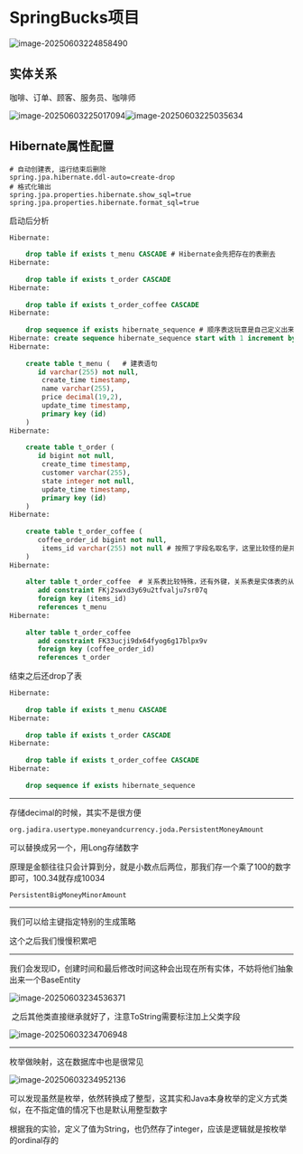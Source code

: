 # SpringBucks项目

![image-20250603224858490](assets/image-20250603224858490.png)



## 实体关系

咖啡、订单、顾客、服务员、咖啡师

![image-20250603225017094](assets/image-20250603225017094.png)![image-20250603225035634](assets/image-20250603225035634.png)





## Hibernate属性配置

```properties
# 自动创建表, 运行结束后删除
spring.jpa.hibernate.ddl-auto=create-drop
# 格式化输出
spring.jpa.properties.hibernate.show_sql=true
spring.jpa.properties.hibernate.format_sql=true
```



启动后分析

```sql
Hibernate: 
    
    drop table if exists t_menu CASCADE # Hibernate会先把存在的表删去
Hibernate: 
    
    drop table if exists t_order CASCADE 
Hibernate: 
    
    drop table if exists t_order_coffee CASCADE 
Hibernate: 
    
    drop sequence if exists hibernate_sequence # 顺序表这玩意是自己定义出来的
Hibernate: create sequence hibernate_sequence start with 1 increment by 1
Hibernate: 
    
    create table t_menu (	# 建表语句
       id varchar(255) not null,
        create_time timestamp,
        name varchar(255),
        price decimal(19,2),
        update_time timestamp,
        primary key (id)
    )
Hibernate: 
    
    create table t_order (
       id bigint not null,
        create_time timestamp,
        customer varchar(255),
        state integer not null,
        update_time timestamp,
        primary key (id)
    )
Hibernate: 
    
    create table t_order_coffee (
       coffee_order_id bigint not null,
        items_id varchar(255) not null # 按照了字段名取名字，这里比较怪的是并不是打平的，而是直接用了varchar
    )
Hibernate: 
    
    alter table t_order_coffee  # 关系表比较特殊，还有外键，关系表是实体表的从表
       add constraint FKj2swxd3y69u2tfvalju7sr07q 
       foreign key (items_id) 
       references t_menu
Hibernate: 
    
    alter table t_order_coffee 
       add constraint FK33ucji9dx64fyog6g17blpx9v 
       foreign key (coffee_order_id) 
       references t_order
```





结束之后还drop了表

```sql
Hibernate: 
    
    drop table if exists t_menu CASCADE 
Hibernate: 
    
    drop table if exists t_order CASCADE 
Hibernate: 
    
    drop table if exists t_order_coffee CASCADE 
Hibernate: 
    
    drop sequence if exists hibernate_sequence

```













---

存储decimal的时候，其实不是很方便

```
org.jadira.usertype.moneyandcurrency.joda.PersistentMoneyAmount
```

可以替换成另一个，用Long存储数字

原理是金额往往只会计算到分，就是小数点后两位，那我们存一个乘了100的数字即可，100.34就存成10034

```
PersistentBigMoneyMinorAmount
```









---

我们可以给主键指定特别的生成策略

这个之后我们慢慢积累吧





----

我们会发现ID，创建时间和最后修改时间这种会出现在所有实体，不妨将他们抽象出来一个BaseEntity

![image-20250603234536371](assets/image-20250603234536371.png)

​	之后其他类直接继承就好了，注意ToString需要标注加上父类字段

![image-20250603234706948](assets/image-20250603234706948.png)





---

枚举做映射，这在数据库中也是很常见

![image-20250603234952136](assets/image-20250603234952136.png)

可以发现虽然是枚举，依然转换成了整型，这其实和Java本身枚举的定义方式类似，在不指定值的情况下也是默认用整型数字



根据我的实验，定义了值为String，也仍然存了integer，应该是逻辑就是按枚举的ordinal存的
